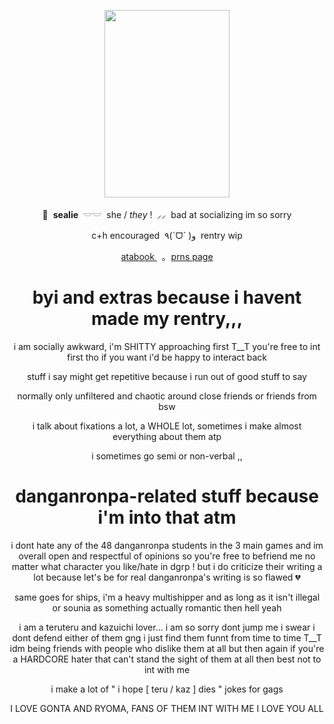 <p align="center">
    <img src="https://file.garden/Z1OpYh3OMHUM4tMG/DRS_-_Gonta_Gokuhara_W_Rank_Card_08.webp" width="200" height="300" />    
</p>

<p align="center">
    🦭 ‎ <b>sealie</b> ‎ 𓎟𓎟 ‎ she / <i>they</i> ! ‎ ⸝⸝ ‎ bad at socializing im so sorry
</p>
<p align="center">
    c+h encouraged ‎ ٩(ˊᗜˋ )و ‎ rentry wip
<p align="center">
   <a href="https://sorrowfulseal.atabook.org/"> atabook </a> ‎ ‎ ｡ ‎ <a href="https://en.pronouns.page/@sorrowfulseal"> prns page </a>
</p>

</h1><h1 align="center">
    byi and extras because i havent made my rentry,,, 
</h1>
</p><p align="center">
    i am socially awkward, i'm SHITTY approaching first T__T you're free to int first tho if you want i'd be happy to interact back
</p>
</p><p align="center">
    stuff i say might get repetitive because i run out of good stuff to say
</p>
</p><p align="center">
    normally only unfiltered and chaotic around close friends or friends from bsw
</p>
</p><p align="center">
    i talk about fixations a lot, a WHOLE lot, sometimes i make almost everything about them atp
</p>
</p><p align="center">
    i sometimes go semi or non-verbal ,,
</p>

</h1><h1 align="center">
    danganronpa-related stuff because i'm into that atm
</h1>
</p><p align="center">
    i dont hate any of the 48 danganronpa students in the 3 main games and im overall open and respectful of opinions so you're free to befriend me no matter what character you like/hate in dgrp ! but i do criticize their writing a lot because let's be for real danganronpa's writing is so flawed 💔
</p>

</p><p align="center">
    same goes for ships, i'm a heavy multishipper and as long as it isn't illegal or sounia as something actually romantic then hell yeah
</p>

</p><p align="center">
    i am a teruteru and kazuichi lover... i am so sorry dont jump me i swear i dont defend either of them gng i just find them funnt from time to time T__T idm being friends with people who dislike them at all but then again if you're a HARDCORE hater that can't stand the sight of them at all then best not to int with me
</p>

</p><p align="center">
    i make a lot of " i hope [ teru / kaz ] dies " jokes for gags
</p>

</p><p align="center">
    I LOVE GONTA AND RYOMA, FANS OF THEM INT WITH ME I LOVE YOU ALL
</p>
